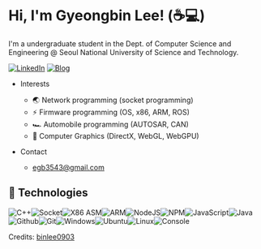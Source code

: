 # Hi, I'm Gyeongbin Lee! (☕💻)

I'm a undergraduate student in the Dept. of Computer Science and Engineering @ Seoul National University of Science and Technology.

 [![LinkedIn](https://img.shields.io/badge/linkedin-%230077B5.svg?&style=for-the-badge&logo=linkedin&logoColor=white)](https://www.linkedin.com/in/gyeoungbin-lee-90baba250/) [![Blog](https://img.shields.io/badge/DEV-%23000000.svg?&style=for-the-badge&logo=dev.to&logoColor=white)](https://www.binlee-blog.com)

- Interests
    - 🌏 Network programming (socket programming)
    - ⚡ Firmware programming (OS, x86, ARM, ROS)
	- 🏎️ Automobile programming (AUTOSAR, CAN)
    - 👾 Computer Graphics (DirectX, WebGL, WebGPU)

- Contact
	- egb3543@gmail.com

## :wrench: Technologies

![C++](https://img.icons8.com/?size=30&id=40669&format=png&color=000000)![Socket](https://img.icons8.com/?size=30&id=13569&format=png&color=000000)![X86 ASM](https://img.icons8.com/?size=30&id=gVK745a4Vaur&format=png&color=000000)![ARM](https://img.icons8.com/?size=30&id=tD8gGypEfqaX&format=png&color=000000)![NodeJS](https://img.icons8.com/color/30/nodejs.png)![NPM](https://img.icons8.com/color/30/npm.png)![JavaScript](https://img.icons8.com/color/30/javascript.png)![Java](https://img.icons8.com/?size=30&id=Pd2x9GWu9ovX&format=png&color=000000)![Github](https://img.icons8.com/material-outlined/30/github.png)![Git](https://img.icons8.com/color/30/git.png)![Windows](https://img.icons8.com/color/30/windows-10.png)![Ubuntu](https://img.icons8.com/color/30/ubuntu--v1.png)![Linux](https://img.icons8.com/color/30/linux.png)![Console](https://img.icons8.com/color/30/console.png)

Credits: [binlee0903](https://github.com/binlee0903)
